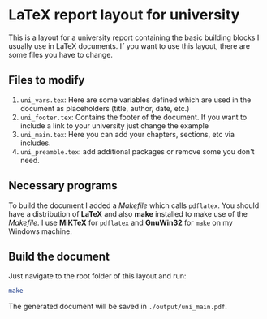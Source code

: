 # LaTeX report layout for university

This is a layout for a university report containing the basic building blocks I usually use in LaTeX documents.
If you want to use this layout, there are some files you have to change.

## Files to modify

1. `uni_vars.tex`: Here are some variables defined which are used in the document as placeholders (title, author, date, etc.)
2. `uni_footer.tex`: Contains the footer of the document. If you want to include a link to your university just change the example
3. `uni_main.tex`: Here you can add your chapters, sections, etc via includes.
4. `uni_preamble.tex`: add additional packages or remove some you don't need.

## Necessary programs

To build the document I added a *Makefile* which calls `pdflatex`. You should have a distribution of **LaTeX** and
also **make** installed to make use of the *Makefile*. I use **MiKTeX** for `pdflatex` and **GnuWin32** for `make`
on my Windows machine.

## Build the document

Just navigate to the root folder of this layout and run:

```bash
make
```

The generated document will be saved in `./output/uni_main.pdf`.
